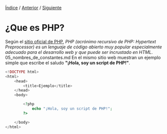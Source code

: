 [Índice](../readme.md) / [Anterior](../readme.md) / [Siguiente](en_que_se_usa_php.md)
# ¿Que es PHP? 

Según el [sitio oficial de PHP](https://www.php.net/manual/es/intro-whatis.php), _PHP (acrónimo recursivo de PHP: Hypertext Preprocessor) es un lenguaje de código abierto muy popular especialmente adecuado para el desarrollo web y que puede ser incrustado en HTML_. 
05_nombres_de_constantes.md
En el mismo sitio web muestran un ejemplo simple que escribe el saludo __"¡Hola, soy un script de PHP!"__.

```php
<!DOCTYPE html>
<html>
    <head>
        <title>Ejemplo</title>
    </head>
    <body>

        <?php
            echo "¡Hola, soy un script de PHP!";
        ?>

    </body>
</html>
```